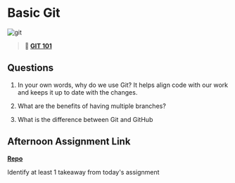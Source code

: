 # Basic Git

![git](https://git-scm.com/images/branching-illustration@2x.png)

> **📖 [GIT 101](https://codeworksacademy.com/fs-student-guide/resources/wk1/01-GIT)**

## Questions

1. In your own words, why do we use Git?
It helps align code with our work and keeps it up to date with the changes.
2. What are the benefits of having multiple branches?

3. What is the difference between Git and GitHub

## Afternoon Assignment Link

**[Repo](https://github.com/juliopleon/fs-journal)**

Identify at least 1 takeaway from today's assignment
